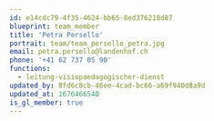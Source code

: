 ```yaml
---
id: e14cdc79-4f35-4624-bb65-8ed376218d87
blueprint: team_member
title: 'Petra Persello'
portrait: team/team_persello_petra.jpg
email: petra.persello@landenhof.ch
phone: '+41 62 737 05 90'
functions:
  - leitung-visiopaedagogischer-dienst
updated_by: 8fd6c8cb-46ee-4cad-bc66-a69f940d8a9d
updated_at: 1676466540
is_gl_member: true
---
```

